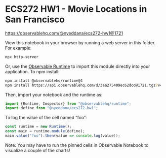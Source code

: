 # ECS272 HW1 - Movie Locations in San Francisco

https://observablehq.com/@nyeddana/ecs272-hw1@1721

View this notebook in your browser by running a web server in this folder. For
example:

~~~sh
npx http-server
~~~

Or, use the [Observable Runtime](https://github.com/observablehq/runtime) to
import this module directly into your application. To npm install:

~~~sh
npm install @observablehq/runtime@4
npm install https://api.observablehq.com/d/3aa275409ec62dcd@1721.tgz?v=3
~~~

Then, import your notebook and the runtime as:

~~~js
import {Runtime, Inspector} from "@observablehq/runtime";
import define from "@nyeddana/ecs272-hw1";
~~~

To log the value of the cell named “foo”:

~~~js
const runtime = new Runtime();
const main = runtime.module(define);
main.value("foo").then(value => console.log(value));
~~~

Note: You may have to run the pinned cells in Observable Notebook to visualize a couple of the charts!
